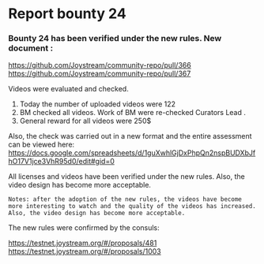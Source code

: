 # Report bounty 24
### Bounty 24 has been verified under the new rules. New document :

https://github.com/Joystream/community-repo/pull/366
https://github.com/Joystream/community-repo/pull/367

Videos were evaluated and checked.

   1. Today the number of uploaded videos were 122
   2. BM checked all videos. Work of BM were re-checked Curators Lead .
   3. General reward for all videos were 250$

Also, the check was carried out in a new format and the entire assessment can be viewed here: 
https://docs.google.com/spreadsheets/d/1guXwhlGjDxPhpQn2nspBUDXbJfhO17V1jce3VhR95d0/edit#gid=0

All licenses and videos have been verified under the new rules. Also, the video design has become more acceptable.

`Notes: after the adoption of the new rules, the videos have become more interesting to watch and the quality of the videos has increased.
Also, the video design has become more acceptable. `

The new rules were confirmed by the consuls:

https://testnet.joystream.org/#/proposals/481
https://testnet.joystream.org/#/proposals/1003
